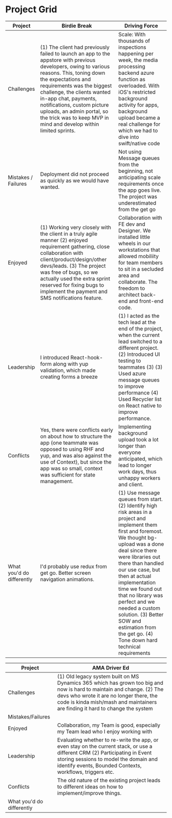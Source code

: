 # Project Grid


| Project                   | Birdie Break                                                                                                                                                                                                                                                                                                                                                                        | Driving Force                                                                                                                                                                                                                                                                                                                                                                                                                      |
|---------------------------|-------------------------------------------------------------------------------------------------------------------------------------------------------------------------------------------------------------------------------------------------------------------------------------------------------------------------------------------------------------------------------------|------------------------------------------------------------------------------------------------------------------------------------------------------------------------------------------------------------------------------------------------------------------------------------------------------------------------------------------------------------------------------------------------------------------------------------|
| Challenges                | (1) The client had previously failed to launch an app to the appstore with previous developers, owing to various reasons. This, toning down the expectations and requirements was the biggest challenge, the clients wanted in-app chat, payments, notifications, custom picture uploads, an admin portal, so the trick was to keep MVP in mind and develop within limited sprints. | Scale: With thousands of inspections happening per week, the media processing backend azure function as overloaded. With iOS's restricted background activity for apps, background upload became a real challenge for which we had to dive into swift/native code                                                                                                                                                                  |
| Mistakes / Failures       | Deployment did not proceed as quickly as we would have wanted.                                                                                                                                                                                                                                                                                                                      | Not using Message queues from the beginning, not anticipating scale requirements once the app goes live. The project was underestimated from the get go                                                                                                                                                                                                                                                                            |
| Enjoyed                   | (1) Working very closely with the client in a truly agile manner (2) enjoyed requirement gathering, close collaboration with client/product/design/other devs/leads. (3) The project was free of bugs, so we actually used the extra sprint reserved for fixing bugs to implement the payment and SMS notifications feature.                                                        | Collaboration with FE dev and Designer. We installed little wheels in our workstations that allowed mobiliity for team members to sit in a secluded area and collaborate. The freedom to architect back-end and front-end code.                                                                                                                                                                                                    |
| Leadership                | I introduced React-hook-form along with yup validation, which made creating forms a breeze                                                                                                                                                                                                                                                                                          | (1) I acted as the tech lead at the end of the project, when the current lead switched to a different project. (2) Introduced UI testing to teammates (3) (3) Used azure message queues to improve performance (4) Used Recycler list on React native to improve performance.                                                                                                                                                      |
| Conflicts                 | Yes, there were conflicts early on about how to structure the app (one teammate was opposed to using RHF and yup, and was also against the use of Context), but since the app was so small, context was sufficient for state management.                                                                                                                                            | Implementing background upload took a lot longer than everyone anticipated, which lead to longer work days, thus unhappy workers and client.                                                                                                                                                                                                                                                                                       |
| What you'd do differently | I'd probably use redux from get go. Better screen navigation animations.                                                                                                                                                                                                                                                                                                            | (1) Use message queues from start. (2) Identify high risk areas in a project and implement them first and foremost. We thought bg-upload was a done deal since there were libraries out there than handled our use case, but then at actual implementation time we found out that no library was perfect and we needed a custom solution. (3) Better SOW and estimation from the get go. (4) Tone down hard technical requirements |


| Project                   | AMA Driver Ed                                                                                                                                                                                                                                      |
|---------------------------|----------------------------------------------------------------------------------------------------------------------------------------------------------------------------------------------------------------------------------------------------|
| Challenges                | (1) OId legacy system built on MS Dynamics 365 which has grown too big and now is hard to maintain and change. (2) The devs who wrote it are no longer there, the code is kinda mish/mash and maintainers are finding it hard to change the system |
| Mistakes/Failures         |                                                                                                                                                                                                                                                    |
| Enjoyed                   | Collaboration, my Team is good, especially my Team lead who I enjoy working with                                                                                                                                                                   |
| Leadership                | Evaluating whether to re-write the app, or even stay on the current stack, or use a different CRM (2) Participating in Event storing sessions to model the domain and identify events, Bounded Contexts, workflows, triggers etc.                  |
| Conflicts                 | The old nature of the existing project leads to different ideas on how to implement/improve things.                                                                                                                                                |
| What you'd do differently |                                                                                                                                                                                                                                                    |

